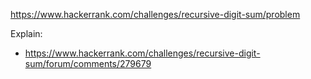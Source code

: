 https://www.hackerrank.com/challenges/recursive-digit-sum/problem

Explain:
- https://www.hackerrank.com/challenges/recursive-digit-sum/forum/comments/279679
